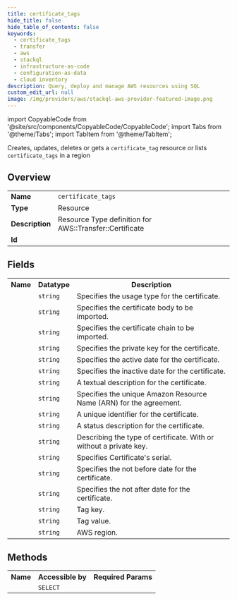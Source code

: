 ```yaml
---
title: certificate_tags
hide_title: false
hide_table_of_contents: false
keywords:
  - certificate_tags
  - transfer
  - aws
  - stackql
  - infrastructure-as-code
  - configuration-as-data
  - cloud inventory
description: Query, deploy and manage AWS resources using SQL
custom_edit_url: null
image: /img/providers/aws/stackql-aws-provider-featured-image.png
---
```


import CopyableCode from '@site/src/components/CopyableCode/CopyableCode';
import Tabs from '@theme/Tabs';
import TabItem from '@theme/TabItem';

Creates, updates, deletes or gets a <code>certificate_tag</code> resource or lists <code>certificate_tags</code> in a region

## Overview
<table><tbody>
<tr><td><b>Name</b></td><td><code>certificate_tags</code></td></tr>
<tr><td><b>Type</b></td><td>Resource</td></tr>
<tr><td><b>Description</b></td><td>Resource Type definition for AWS::Transfer::Certificate</td></tr>
<tr><td><b>Id</b></td><td><CopyableCode code="aws.transfer.certificate_tags" /></td></tr>
</tbody></table>

## Fields
<table><tbody><tr><th>Name</th><th>Datatype</th><th>Description</th></tr><tr><td><CopyableCode code="usage" /></td><td><code>string</code></td><td>Specifies the usage type for the certificate.</td></tr>
<tr><td><CopyableCode code="certificate" /></td><td><code>string</code></td><td>Specifies the certificate body to be imported.</td></tr>
<tr><td><CopyableCode code="certificate_chain" /></td><td><code>string</code></td><td>Specifies the certificate chain to be imported.</td></tr>
<tr><td><CopyableCode code="private_key" /></td><td><code>string</code></td><td>Specifies the private key for the certificate.</td></tr>
<tr><td><CopyableCode code="active_date" /></td><td><code>string</code></td><td>Specifies the active date for the certificate.</td></tr>
<tr><td><CopyableCode code="inactive_date" /></td><td><code>string</code></td><td>Specifies the inactive date for the certificate.</td></tr>
<tr><td><CopyableCode code="description" /></td><td><code>string</code></td><td>A textual description for the certificate.</td></tr>
<tr><td><CopyableCode code="arn" /></td><td><code>string</code></td><td>Specifies the unique Amazon Resource Name (ARN) for the agreement.</td></tr>
<tr><td><CopyableCode code="certificate_id" /></td><td><code>string</code></td><td>A unique identifier for the certificate.</td></tr>
<tr><td><CopyableCode code="status" /></td><td><code>string</code></td><td>A status description for the certificate.</td></tr>
<tr><td><CopyableCode code="type" /></td><td><code>string</code></td><td>Describing the type of certificate. With or without a private key.</td></tr>
<tr><td><CopyableCode code="serial" /></td><td><code>string</code></td><td>Specifies Certificate's serial.</td></tr>
<tr><td><CopyableCode code="not_before_date" /></td><td><code>string</code></td><td>Specifies the not before date for the certificate.</td></tr>
<tr><td><CopyableCode code="not_after_date" /></td><td><code>string</code></td><td>Specifies the not after date for the certificate.</td></tr>
<tr><td><CopyableCode code="tag_key" /></td><td><code>string</code></td><td>Tag key.</td></tr>
<tr><td><CopyableCode code="tag_value" /></td><td><code>string</code></td><td>Tag value.</td></tr>
<tr><td><CopyableCode code="region" /></td><td><code>string</code></td><td>AWS region.</td></tr>
</tbody></table>

## Methods

<table><tbody>
  <tr>
    <th>Name</th>
    <th>Accessible by</th>
    <th>Required Params</th>
  </tr>
  <tr>
    <td><CopyableCode code="view" /></td>
    <td><code>SELECT</code></td>
    <td><CopyableCode code="region" /></td>
  </tr>
</tbody></table>








